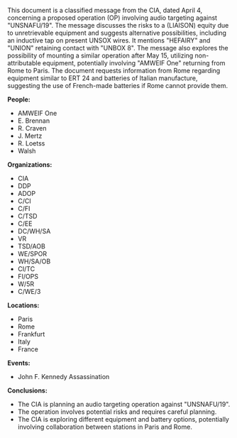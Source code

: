 This document is a classified message from the CIA, dated April 4, concerning a proposed operation (OP) involving audio targeting against "UNSNAFU/19". The message discusses the risks to a (LIAISON) equity due to unretrievable equipment and suggests alternative possibilities, including an inductive tap on present UNSOX wires. It mentions "HEFAIRY" and "UNION" retaining contact with "UNBOX 8". The message also explores the possibility of mounting a similar operation after May 15, utilizing non-attributable equipment, potentially involving "AMWEIF One" returning from Rome to Paris. The document requests information from Rome regarding equipment similar to ERT 24 and batteries of Italian manufacture, suggesting the use of French-made batteries if Rome cannot provide them.

**People:**

*   AMWEIF One
*   E. Brennan
*   R. Craven
*   J. Mertz
*   R. Loetss
*   Walsh

**Organizations:**

*   CIA
*   DDP
*   ADOP
*   C/CI
*   C/FI
*   C/TSD
*   C/EE
*   DC/WH/SA
*   VR
*   TSD/AOB
*   WE/SPOR
*   WH/SA/OB
*   CI/TC
*   FI/OPS
*   W/5R
*   C/WE/3

**Locations:**

*   Paris
*   Rome
*   Frankfurt
*   Italy
*   France

**Events:**

*   John F. Kennedy Assassination

**Conclusions:**

*   The CIA is planning an audio targeting operation against "UNSNAFU/19".
*   The operation involves potential risks and requires careful planning.
*   The CIA is exploring different equipment and battery options, potentially involving collaboration between stations in Paris and Rome.

